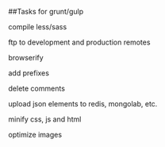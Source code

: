 ##Tasks for grunt/gulp

compile less/sass

ftp to development and production remotes

browserify

add prefixes

delete comments

upload json elements to redis, mongolab, etc.

minify css, js and html

optimize images

